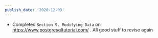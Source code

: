 ```yaml
---
publish_date: '2020-12-03'
---
```


- Completed `Section 9. Modifying Data` on https://www.postgresqltutorial.com/ . All good stuff to revise again
